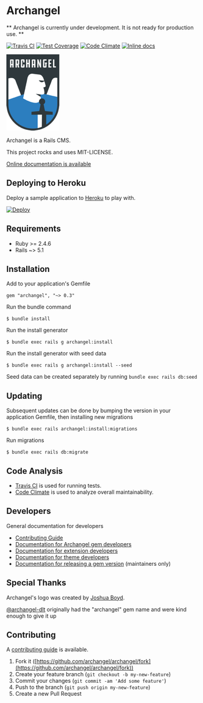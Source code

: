 # Archangel

** Archangel is currently under development. It is not ready for production use. **

[![Travis CI](https://travis-ci.org/archangel/archangel.svg?branch=master)](https://travis-ci.org/archangel/archangel)
[![Test Coverage](https://api.codeclimate.com/v1/badges/ecd913526457e79b49bd/test_coverage)](https://codeclimate.com/github/archangel/archangel/test_coverage)
[![Code Climate](https://codeclimate.com/github/archangel/archangel/badges/gpa.svg)](https://codeclimate.com/github/archangel/archangel)
[![Inline docs](http://inch-ci.org/github/archangel/archangel.svg?branch=master)](http://inch-ci.org/github/archangel/archangel)

![Archangel](archangel.png "Archangel")

Archangel is a Rails CMS.

This project rocks and uses MIT-LICENSE.

[Online documentation is available](http://www.rubydoc.info/github/archangel/archangel/master)

## Deploying to Heroku

Deploy a sample application to [Heroku](https://www.heroku.com/) to play with.

[![Deploy](https://www.herokucdn.com/deploy/button.svg)](https://heroku.com/deploy?template=https://github.com/archangel/sample)

## Requirements

* Ruby >= 2.4.6
* Rails ~> 5.1

## Installation

Add to your application's Gemfile

```
gem "archangel", "~> 0.3"
```

Run the bundle command

```
$ bundle install
```

Run the install generator

```
$ bundle exec rails g archangel:install
```

Run the install generator with seed data

```
$ bundle exec rails g archangel:install --seed
```

Seed data can be created separately by running `bundle exec rails db:seed`

## Updating

Subsequent updates can be done by bumping the version in your application Gemfile, then installing new migrations

```
$ bundle exec rails archangel:install:migrations
```

Run migrations

```
$ bundle exec rails db:migrate
```

## Code Analysis

* [Travis CI](https://travis-ci.org/) is used for running tests.
* [Code Climate](https://codeclimate.com/) is used to analyze overall maintainability.

## Developers

General documentation for developers

* [Contributing Guide](https://github.com/archangel/archangel/blob/master/CONTRIBUTING.md)
* [Documentation for Archangel gem developers](https://github.com/archangel/archangel/blob/master/docs/Developers.md)
* [Documentation for extension developers](https://github.com/archangel/archangel/blob/master/docs/Extension/Developers.md)
* [Documentation for theme developers](https://github.com/archangel/archangel/blob/master/docs/Theme/Developers.md)
* [Documentation for releasing a gem version](https://github.com/archangel/archangel/blob/master/docs/Release.md) (maintainers only)

## Special Thanks

Archangel's logo was created by [Joshua Boyd](http://www.joshadamboyd.com/).

[@archangel-dlt](https://github.com/archangel-dlt/) originally had the "archangel" gem name and were kind enough to give it up

## Contributing

A [contributing guide](https://github.com/archangel/archangel/blob/master/CONTRIBUTING.md) is available.

1. Fork it ([https://github.com/archangel/archangel/fork](https://github.com/archangel/archangel/fork))
2. Create your feature branch (`git checkout -b my-new-feature`)
3. Commit your changes (`git commit -am 'Add some feature'`)
4. Push to the branch (`git push origin my-new-feature`)
5. Create a new Pull Request
